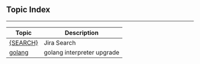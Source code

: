 
Topic Index
-----------

---

| Topic | Description |
| ----- | ------------|
| [{SEARCH}](https://jira.opencord.org/issues/?jql=(text%20~%20"voltha-protos")%20AND%20(resolution%20IS%20EMPTY))   | Jira Search |
| [golang](topics/golang-upgrade.md) | golang interpreter upgrade |
